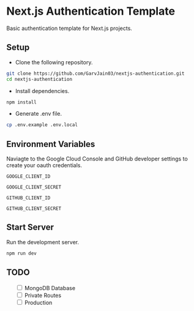 # Next.js Authentication Template

Basic authentication template for Next.js projects.

## Setup

- Clone the following repository.

```bash
git clone https://github.com/GarvJain03/nextjs-authentication.git
cd nextjs-authentication
```

- Install dependencies.

```bash
npm install
```

- Generate .env file.

```bash
cp .env.example .env.local
```

## Environment Variables

Naviagte to the Google Cloud Console and GitHub developer settings to create your oauth credentials.

`GOOGLE_CLIENT_ID`

`GOOGLE_CLIENT_SECRET`

`GITHUB_CLIENT_ID`

`GITHUB_CLIENT_SECRET`

## Start Server

Run the development server.

```bash
npm run dev
```

## TODO

<ul style="list-style-type:none;">
    <li><input type="checkbox"> MongoDB Database</li>
    <li><input type="checkbox"> Private Routes</li>
    <li><input type="checkbox"> Production</li>
</ul>
